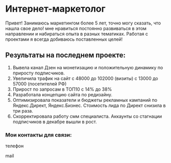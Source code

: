# Интернет-маркетолог 

Привет! Занимаюсь маркетингом более 5 лет, точно могу сказать, что нашла свое дело! мне нравиться постоянно развиваться в этом направлении и набираться опыта в разных тематиках. Работая с проектами я всегда добиваюсь поставленных целей!

## Результаты на последнем проекте:

1. Вывела канал Дзен на монетизацию и положительную динамику по приросту подписчиков.
2. Увеличила трафик на сайт с 48000 до 102000 (визиты) с 13000 до 57000 (посетителей РФ)
3. Прирост по запросам в ТОП10 с 14% до 38% 
4. Разработала концепцию сайта по редизайну.
5. Оптимизировала показатели и бюджеты рекламных кампаний по Яндекс.Директ,  Яндекс.Бизнес. Стоимость лида по Директ снизила в три раза.
6. Скорректировала работу смм специалиста. Аккаунты со стагнации подписчиков в декабре вышли в рост.
   
### Мои контакты для связи:
   телефон
   
   mail

